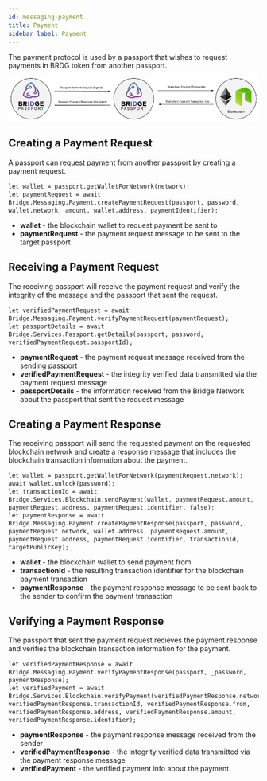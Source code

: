 ```yaml
---
id: messaging-payment
title: Payment
sidebar_label: Payment
---
```


The payment protocol is used by a passport that wishes to request payments in BRDG token from another passport.

<img class='centered' src='https://github.com/bridge-protocol/bridge-protocol-js/blob/ethereum-publishing/docs/images/message-payment.jpg?raw=true'></img>

## Creating a Payment Request
A passport can request payment from another passport by creating a payment request.
```
let wallet = passport.getWalletForNetwork(network);
let paymentRequest = await Bridge.Messaging.Payment.createPaymentRequest(passport, password, wallet.network, amount, wallet.address, paymentIdentifier);
```
- **wallet** - the blockchain wallet to request payment be sent to
- **paymentRequest** -  the payment request message to be sent to the target passport

## Receiving a Payment Request
The receiving passport will receive the payment request and verify the integrity of the message and the passport that sent the request.
```
let verifiedPaymentRequest = await Bridge.Messaging.Payment.verifyPaymentRequest(paymentRequest);
let passportDetails = await Bridge.Services.Passport.getDetails(passport, password, verifiedPaymentRequest.passportId);
```
- **paymentRequest** - the payment request message received from the sending passport
- **verifiedPaymentRequest** - the integrity verified data transmitted via the payment request message
- **passportDetails** - the information received from the Bridge Network about the passport that sent the request message

## Creating a Payment Response
The receiving passport will send the requested payment on the requested blockchain network and create a response message that includes the blockchain transaction information about the payment.
```
let wallet = passport.getWalletForNetwork(paymentRequest.network);
await wallet.unlock(password);
let transactionId = await Bridge.Services.Blockchain.sendPayment(wallet, paymentRequest.amount, paymentRequest.address, paymentRequest.identifier, false);
let paymentResponse = await Bridge.Messaging.Payment.createPaymentResponse(passport, password, paymentRequest.network, wallet.address, paymentRequest.amount, paymentRequest.address, paymentRequest.identifier, transactionId, targetPublicKey);
```
- **wallet** - the blockchain wallet to send payment from
- **transactionId** - the resulting transaction identifier for the blockchain payment transaction
- **paymentResponse** - the payment response message to be sent back to the sender to confirm the payment transaction

## Verifying a Payment Response
The passport that sent the payment request recieves the payment response and verifies the blockchain transaction information for the payment.
```
let verifiedPaymentResponse = await Bridge.Messaging.Payment.verifyPaymentResponse(passport, _password, paymentResponse);
let verifiedPayment = await Bridge.Services.Blockchain.verifyPayment(verifiedPaymentResponse.network, verifiedPaymentResponse.transactionId, verifiedPaymentResponse.from, verifiedPaymentResponse.address, verifiedPaymentResponse.amount, verifiedPaymentResponse.identifier);
```
- **paymentResponse** - the payment response message received from the sender
- **verifiedPaymentResponse** - the integrity verified data transmitted via the payment response message
- **verifiedPayment** - the verified payment info about the payment
